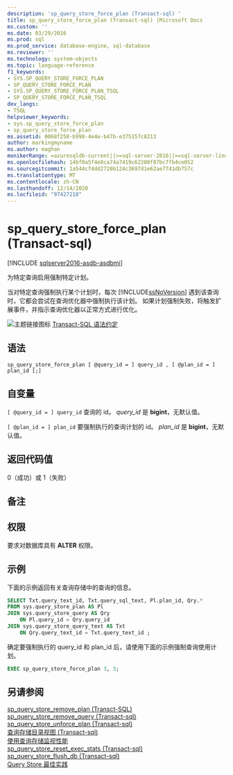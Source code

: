 ```yaml
---
description: 'sp_query_store_force_plan (Transact-sql) '
title: sp_query_store_force_plan (Transact-sql) |Microsoft Docs
ms.custom: ''
ms.date: 03/29/2016
ms.prod: sql
ms.prod_service: database-engine, sql-database
ms.reviewer: ''
ms.technology: system-objects
ms.topic: language-reference
f1_keywords:
- SYS.SP_QUERY_STORE_FORCE_PLAN
- SP_QUERY_STORE_FORCE_PLAN
- SYS.SP_QUERY_STORE_FORCE_PLAN_TSQL
- SP_QUERY_STORE_FORCE_PLAN_TSQL
dev_langs:
- TSQL
helpviewer_keywords:
- sys.sp_query_store_force_plan
- sp_query_store_force_plan
ms.assetid: 0068f258-b998-4e4e-b47b-e375157c8213
author: markingmyname
ms.author: maghan
monikerRange: =azuresqldb-current||>=sql-server-2016||>=sql-server-linux-2017||=azuresqldb-mi-current
ms.openlocfilehash: 14bf8a5f4e8ca74a7419c62200f87bc7fb4ce052
ms.sourcegitcommit: 1a544cf4dd2720b124c3697d1e62ae7741db757c
ms.translationtype: MT
ms.contentlocale: zh-CN
ms.lasthandoff: 12/14/2020
ms.locfileid: "97427218"
---
```

# <a name="sp_query_store_force_plan-transact-sql"></a>sp_query_store_force_plan (Transact-sql) 

[!INCLUDE [sqlserver2016-asdb-asdbmi](../../includes/applies-to-version/sqlserver2016-asdb-asdbmi.md)]

为特定查询启用强制特定计划。  
  
 当对特定查询强制执行某个计划时，每次 [!INCLUDE[ssNoVersion](../../includes/ssnoversion-md.md)] 遇到该查询时，它都会尝试在查询优化器中强制执行该计划。 如果计划强制失败，将触发扩展事件，并指示查询优化器以正常方式进行优化。  
  
 ![主题链接图标](../../database-engine/configure-windows/media/topic-link.gif "“主题链接”图标") [Transact-SQL 语法约定](../../t-sql/language-elements/transact-sql-syntax-conventions-transact-sql.md)  
  
## <a name="syntax"></a>语法  
  
```  
sp_query_store_force_plan [ @query_id = ] query_id , [ @plan_id = ] plan_id [;]  
```  
  
## <a name="arguments"></a>自变量  
`[ @query_id = ] query_id` 查询的 id。 *query_id* 是 **bigint**，无默认值。  
  
`[ @plan_id = ] plan_id` 要强制执行的查询计划的 id。 *plan_id* 是 **bigint**，无默认值。  
  
## <a name="return-code-values"></a>返回代码值  
 0（成功）或 1（失败）  
  
## <a name="remarks"></a>备注  
  
## <a name="permissions"></a>权限  
 要求对数据库具有 **ALTER** 权限。
  
## <a name="examples"></a>示例  
 下面的示例返回有关查询存储中的查询的信息。  
  
```sql  
SELECT Txt.query_text_id, Txt.query_sql_text, Pl.plan_id, Qry.*  
FROM sys.query_store_plan AS Pl  
JOIN sys.query_store_query AS Qry  
    ON Pl.query_id = Qry.query_id  
JOIN sys.query_store_query_text AS Txt  
    ON Qry.query_text_id = Txt.query_text_id ;  
```  
  
 确定要强制执行的 query_id 和 plan_id 后，请使用下面的示例强制查询使用计划。  
  
```sql  
EXEC sp_query_store_force_plan 3, 3;  
```  
  
## <a name="see-also"></a>另请参阅  
 [sp_query_store_remove_plan &#40;Transct-SQL&#41;](../../relational-databases/system-stored-procedures/sp-query-store-remove-plan-transct-sql.md)   
 [sp_query_store_remove_query &#40;Transact-sql&#41;](../../relational-databases/system-stored-procedures/sp-query-store-remove-query-transact-sql.md)   
 [sp_query_store_unforce_plan &#40;Transact-sql&#41;](../../relational-databases/system-stored-procedures/sp-query-store-unforce-plan-transact-sql.md)   
 [查询存储目录视图 &#40;Transact-sql&#41;](../../relational-databases/system-catalog-views/query-store-catalog-views-transact-sql.md)   
 [使用查询存储监视性能](../../relational-databases/performance/monitoring-performance-by-using-the-query-store.md)   
 [sp_query_store_reset_exec_stats &#40;Transact-sql&#41;](../../relational-databases/system-stored-procedures/sp-query-store-reset-exec-stats-transact-sql.md)   
 [sp_query_store_flush_db &#40;Transact-sql&#41;](../../relational-databases/system-stored-procedures/sp-query-store-flush-db-transact-sql.md)       
 [Query Store 最佳实践](../../relational-databases/performance/best-practice-with-the-query-store.md#CheckForced)    
  
  
